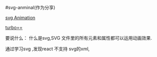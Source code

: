 #svg-anminal(作为分享)

[svg Animation](http://tutorials.jenkov.com/svg/svg-animation.html)

[turbo==](https://msdn.microsoft.com/zh-cn/library/hh273393(v=vs.85).aspx)

要说什么：
什么是svg,SVG 文件里的所有元素和属性都可以运用动画效果.

通过学习svg ,发现react 不支持 svg的xml,